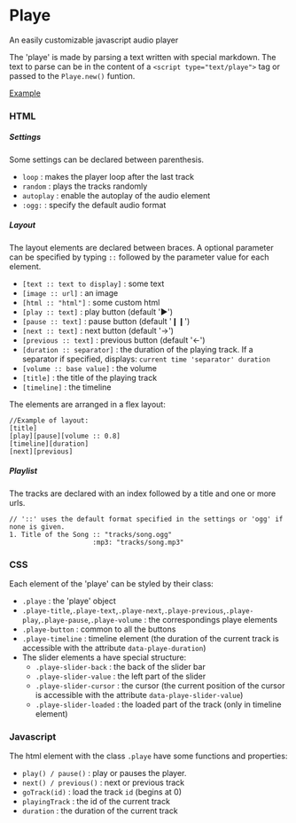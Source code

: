 # Playe
An easily customizable javascript audio player

The 'playe' is made by parsing a text written with special markdown.
The text to parse can be in the content of a `<script type="text/playe">` tag or passed to the `Playe.new()` funtion.

[Example](https://gp.surlesinternets.ch/pages/delasoul/)

### HTML

##### Settings
Some settings can be declared between parenthesis.
 - `loop` : makes the player loop after the last track
 - `random` : plays the tracks randomly
 - `autoplay` : enable the autoplay of the audio element
 - `:ogg:` : specify the default audio format
 
##### Layout
The layout elements are declared between braces.
A optional parameter can be specified by typing `::` followed by the parameter value for each element.
 - `[text :: text to display]` : some text
 - `[image :: url]` : an image
 - `[html :: "html"]` : some custom html
 - `[play :: text]` : play button (default '►')
 - `[pause :: text]` : pause button (default '❙❙')
 - `[next :: text]` : next button (default '→')
 - `[previous :: text]` : previous button (default '←')
 - `[duration :: separator]` : the duration of the playing track. If a separator if specified, displays: `current time 'separator' duration`
 - `[volume :: base value]` : the volume
 - `[title]` : the title of the playing track
 - `[timeline]` : the timeline
 
The elements are arranged in a flex layout:
```
//Example of layout:
[title]
[play][pause][volume :: 0.8]
[timeline][duration]
[next][previous]
```

##### Playlist
The tracks are declared with an index followed by a title and one or more urls.
```
// '::' uses the default format specified in the settings or 'ogg' if none is given.
1. Title of the Song :: "tracks/song.ogg"
                     :mp3: "tracks/song.mp3"
```

### CSS
Each element of the 'playe' can be styled by their class:
 - `.playe` : the 'playe' object
 - `.playe-title`,`.playe-text`,`.playe-next`,`.playe-previous`,`.playe-play`,`.playe-pause`,`.playe-volume` : the correspondings playe elements
 - `.playe-button` : common to all the buttons
 - `.playe-timeline` : timeline element (the duration of the current track is accessible with the attribute `data-playe-duration`)
 - The slider elements a have special structure:
   - `.playe-slider-back` : the back of the slider bar
   - `.playe-slider-value` : the left part of the slider
   - `.playe-slider-cursor` : the cursor (the current position of the cursor is accessible with the attribute `data-playe-slider-value`)
   - `.playe-slider-loaded` : the loaded part of the track (only in timeline element)

### Javascript
The html element with the class `.playe` have some functions and properties:
 - `play() / pause()` : play or pauses the player.
 - `next() / previous()` : next or previous track
 - `goTrack(id)` : load the track `id` (begins at 0)
 - `playingTrack` : the id of the current track
 - `duration` : the duration of the current track
